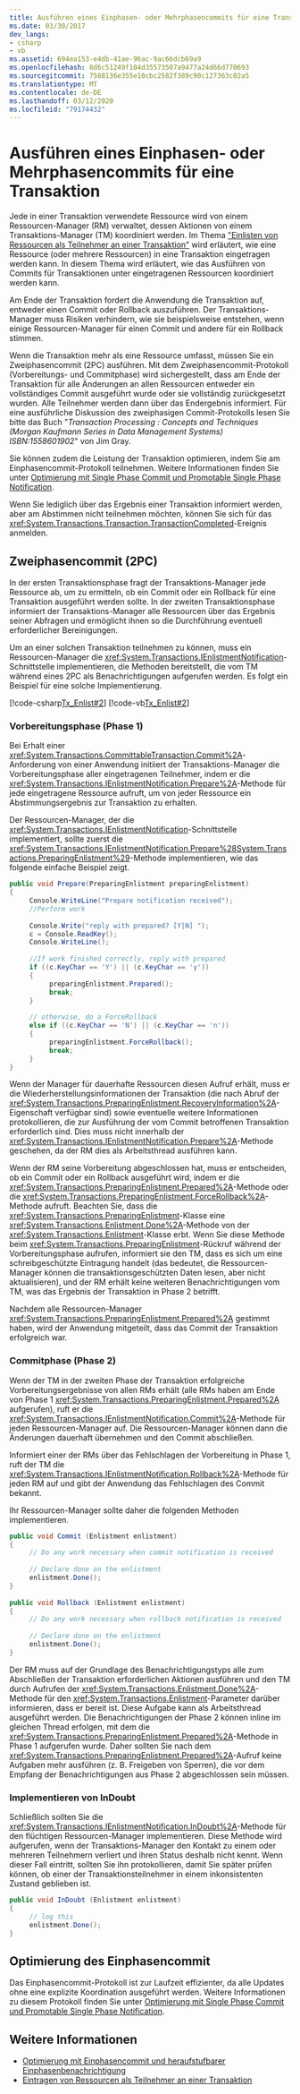 ```yaml
---
title: Ausführen eines Einphasen- oder Mehrphasencommits für eine Transaktion
ms.date: 03/30/2017
dev_langs:
- csharp
- vb
ms.assetid: 694ea153-e4db-41ae-96ac-9ac66dcb69a9
ms.openlocfilehash: 8d6c51249f104d35573507a9477a24d66d770693
ms.sourcegitcommit: 7588136e355e10cbc2582f389c90c127363c02a5
ms.translationtype: MT
ms.contentlocale: de-DE
ms.lasthandoff: 03/12/2020
ms.locfileid: "79174432"
---
```

# <a name="committing-a-transaction-in-single-phase-and-multi-phase"></a>Ausführen eines Einphasen- oder Mehrphasencommits für eine Transaktion
Jede in einer Transaktion verwendete Ressource wird von einem Ressourcen-Manager (RM) verwaltet, dessen Aktionen von einem Transaktions-Manager (TM) koordiniert werden. Im Thema ["Einlisten von Ressourcen als Teilnehmer an einer Transaktion"](enlisting-resources-as-participants-in-a-transaction.md) wird erläutert, wie eine Ressource (oder mehrere Ressourcen) in eine Transaktion eingetragen werden kann. In diesem Thema wird erläutert, wie das Ausführen von Commits für Transaktionen unter eingetragenen Ressourcen koordiniert werden kann.  
  
 Am Ende der Transaktion fordert die Anwendung die Transaktion auf, entweder einen Commit oder Rollback auszuführen. Der Transaktions-Manager muss Risiken verhindern, wie sie beispielsweise entstehen, wenn einige Ressourcen-Manager für einen Commit und andere für ein Rollback stimmen.  
  
 Wenn die Transaktion mehr als eine Ressource umfasst, müssen Sie ein Zweiphasencommit (2PC) ausführen. Mit dem Zweiphasencommit-Protokoll (Vorbereitungs- und Commitphase) wird sichergestellt, dass am Ende der Transaktion für alle Änderungen an allen Ressourcen entweder ein vollständiges Commit ausgeführt wurde oder sie vollständig zurückgesetzt wurden. Alle Teilnehmer werden dann über das Endergebnis informiert. Für eine ausführliche Diskussion des zweiphasigen Commit-Protokolls lesen Sie bitte das Buch "*Transaction Processing : Concepts and Techniques (Morgan Kaufmann Series in Data Management Systems) ISBN:1558601902*" von Jim Gray.  
  
 Sie können zudem die Leistung der Transaktion optimieren, indem Sie am Einphasencommit-Protokoll teilnehmen. Weitere Informationen finden Sie unter [Optimierung mit Single Phase Commit und Promotable Single Phase Notification](optimization-spc-and-promotable-spn.md).  
  
 Wenn Sie lediglich über das Ergebnis einer Transaktion informiert werden, aber am Abstimmen nicht teilnehmen möchten, können Sie sich für das <xref:System.Transactions.Transaction.TransactionCompleted>-Ereignis anmelden.  
  
## <a name="two-phase-commit-2pc"></a>Zweiphasencommit (2PC)  
 In der ersten Transaktionsphase fragt der Transaktions-Manager jede Ressource ab, um zu ermitteln, ob ein Commit oder ein Rollback für eine Transaktion ausgeführt werden sollte. In der zweiten Transaktionsphase informiert der Transaktions-Manager alle Ressourcen über das Ergebnis seiner Abfragen und ermöglicht ihnen so die Durchführung eventuell erforderlicher Bereinigungen.  
  
 Um an einer solchen Transaktion teilnehmen zu können, muss ein Ressourcen-Manager die <xref:System.Transactions.IEnlistmentNotification>-Schnittstelle implementieren, die Methoden bereitstellt, die vom TM während eines 2PC als Benachrichtigungen aufgerufen werden.  Es folgt ein Beispiel für eine solche Implementierung.  
  
 [!code-csharp[Tx_Enlist#2](../../../../samples/snippets/csharp/VS_Snippets_CFX/tx_enlist/cs/enlist.cs#2)]
 [!code-vb[Tx_Enlist#2](../../../../samples/snippets/visualbasic/VS_Snippets_CFX/tx_enlist/vb/enlist.vb#2)]  
  
### <a name="prepare-phase-phase-1"></a>Vorbereitungsphase (Phase 1)  
 Bei Erhalt einer <xref:System.Transactions.CommittableTransaction.Commit%2A>-Anforderung von einer Anwendung initiiert der Transaktions-Manager die Vorbereitungsphase aller eingetragenen Teilnehmer, indem er die <xref:System.Transactions.IEnlistmentNotification.Prepare%2A>-Methode für jede eingetragene Ressource aufruft, um von jeder Ressource ein Abstimmungsergebnis zur Transaktion zu erhalten.  
  
 Der Ressourcen-Manager, der die <xref:System.Transactions.IEnlistmentNotification>-Schnittstelle implementiert, sollte zuerst die <xref:System.Transactions.IEnlistmentNotification.Prepare%28System.Transactions.PreparingEnlistment%29>-Methode implementieren, wie das folgende einfache Beispiel zeigt.  
  
```csharp
public void Prepare(PreparingEnlistment preparingEnlistment)  
{  
     Console.WriteLine("Prepare notification received");  
     //Perform work  
  
     Console.Write("reply with prepared? [Y|N] ");  
     c = Console.ReadKey();  
     Console.WriteLine();  
  
     //If work finished correctly, reply with prepared  
     if ((c.KeyChar == 'Y') || (c.KeyChar == 'y'))  
     {  
          preparingEnlistment.Prepared();  
          break;  
     }  
  
     // otherwise, do a ForceRollback  
     else if ((c.KeyChar == 'N') || (c.KeyChar == 'n'))  
     {  
          preparingEnlistment.ForceRollback();  
          break;  
     }  
}  
```  
  
 Wenn der Manager für dauerhafte Ressourcen diesen Aufruf erhält, muss er die Wiederherstellungsinformationen der Transaktion (die nach Abruf der <xref:System.Transactions.PreparingEnlistment.RecoveryInformation%2A>-Eigenschaft verfügbar sind) sowie eventuelle weitere Informationen protokollieren, die zur Ausführung der vom Commit betroffenen Transaktion erforderlich sind. Dies muss nicht innerhalb der <xref:System.Transactions.IEnlistmentNotification.Prepare%2A>-Methode geschehen, da der RM dies als Arbeitsthread ausführen kann.  
  
 Wenn der RM seine Vorbereitung abgeschlossen hat, muss er entscheiden, ob ein Commit oder ein Rollback ausgeführt wird, indem er die <xref:System.Transactions.PreparingEnlistment.Prepared%2A>-Methode oder die <xref:System.Transactions.PreparingEnlistment.ForceRollback%2A>-Methode aufruft. Beachten Sie, dass die <xref:System.Transactions.PreparingEnlistment>-Klasse eine <xref:System.Transactions.Enlistment.Done%2A>-Methode von der <xref:System.Transactions.Enlistment>-Klasse erbt. Wenn Sie diese Methode beim <xref:System.Transactions.PreparingEnlistment>-Rückruf während der Vorbereitungsphase aufrufen, informiert sie den TM, dass es sich um eine schreibgeschützte Eintragung handelt (das bedeutet, die Ressourcen-Manager können die transaktionsgeschützten Daten lesen, aber nicht aktualisieren), und der RM erhält keine weiteren Benachrichtigungen vom TM, was das Ergebnis der Transaktion in Phase 2 betrifft.  
  
 Nachdem alle Ressourcen-Manager <xref:System.Transactions.PreparingEnlistment.Prepared%2A> gestimmt haben, wird der Anwendung mitgeteilt, dass das Commit der Transaktion erfolgreich war.  
  
### <a name="commit-phase-phase-2"></a>Commitphase (Phase 2)  
 Wenn der TM in der zweiten Phase der Transaktion erfolgreiche Vorbereitungsergebnisse von allen RMs erhält (alle RMs haben am Ende von Phase 1 <xref:System.Transactions.PreparingEnlistment.Prepared%2A> aufgerufen), ruft er die <xref:System.Transactions.IEnlistmentNotification.Commit%2A>-Methode für jeden Ressourcen-Manager auf. Die Ressourcen-Manager können dann die Änderungen dauerhaft übernehmen und den Commit abschließen.  
  
 Informiert einer der RMs über das Fehlschlagen der Vorbereitung in Phase 1, ruft der TM die <xref:System.Transactions.IEnlistmentNotification.Rollback%2A>-Methode für jeden RM auf und gibt der Anwendung das Fehlschlagen des Commit bekannt.  
  
 Ihr Ressourcen-Manager sollte daher die folgenden Methoden implementieren.  
  
```csharp
public void Commit (Enlistment enlistment)  
{  
     // Do any work necessary when commit notification is received  
  
     // Declare done on the enlistment  
     enlistment.Done();  
}  
  
public void Rollback (Enlistment enlistment)  
{  
     // Do any work necessary when rollback notification is received  
  
     // Declare done on the enlistment
     enlistment.Done();
}  
```  
  
 Der RM muss auf der Grundlage des Benachrichtigungstyps alle zum Abschließen der Transaktion erforderlichen Aktionen ausführen und den TM durch Aufrufen der <xref:System.Transactions.Enlistment.Done%2A>-Methode für den <xref:System.Transactions.Enlistment>-Parameter darüber informieren, dass er bereit ist. Diese Aufgabe kann als Arbeitsthread ausgeführt werden. Die Benachrichtigungen der Phase 2 können inline im gleichen Thread erfolgen, mit dem die <xref:System.Transactions.PreparingEnlistment.Prepared%2A>-Methode in Phase 1 aufgerufen wurde. Daher sollten Sie nach dem <xref:System.Transactions.PreparingEnlistment.Prepared%2A>-Aufruf keine Aufgaben mehr ausführen (z. B. Freigeben von Sperren), die vor dem Empfang der Benachrichtigungen aus Phase 2 abgeschlossen sein müssen.  
  
### <a name="implementing-indoubt"></a>Implementieren von InDoubt  
 Schließlich sollten Sie die <xref:System.Transactions.IEnlistmentNotification.InDoubt%2A>-Methode für den flüchtigen Ressourcen-Manager implementieren. Diese Methode wird aufgerufen, wenn der Transaktions-Manager den Kontakt zu einem oder mehreren Teilnehmern verliert und ihren Status deshalb nicht kennt. Wenn dieser Fall eintritt, sollten Sie ihn protokollieren, damit Sie später prüfen können, ob einer der Transaktionsteilnehmer in einem inkonsistenten Zustand geblieben ist.  
  
```csharp
public void InDoubt (Enlistment enlistment)  
{  
     // log this  
     enlistment.Done();  
}  
```  
  
## <a name="single-phase-commit-optimization"></a>Optimierung des Einphasencommit  
 Das Einphasencommit-Protokoll ist zur Laufzeit effizienter, da alle Updates ohne eine explizite Koordination ausgeführt werden. Weitere Informationen zu diesem Protokoll finden Sie unter [Optimierung mit Single Phase Commit und Promotable Single Phase Notification](optimization-spc-and-promotable-spn.md).  
  
## <a name="see-also"></a>Weitere Informationen

- [Optimierung mit Einphasencommit und heraufstufbarer Einphasenbenachrichtigung](optimization-spc-and-promotable-spn.md)
- [Eintragen von Ressourcen als Teilnehmer an einer Transaktion](enlisting-resources-as-participants-in-a-transaction.md)
